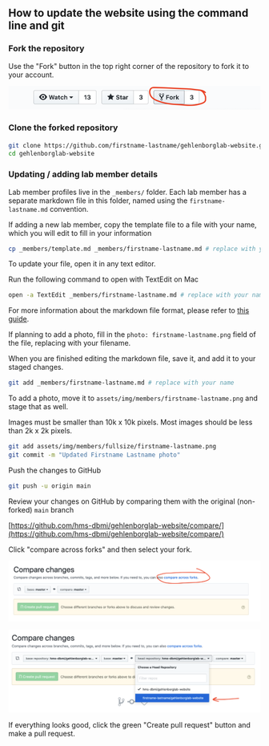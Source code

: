 ## How to update the website using the command line and git

### Fork the repository

Use the "Fork" button in the top right corner of the repository to fork it to your account.

![fork](/docs/img/00_fork.png)

### Clone the forked repository

```sh
git clone https://github.com/firstname-lastname/gehlenborglab-website.git # replace with your name
cd gehlenborglab-website
```

### Updating / adding lab member details

Lab member profiles live in the `_members/` folder. Each lab member has a separate markdown file in this folder, named using the `firstname-lastname.md` convention.

If adding a new lab member, copy the template file to a file with your name, which you will edit to fill in your information

```sh
cp _members/template.md _members/firstname-lastname.md # replace with your name
```

To update your file, open it in any text editor.

Run the following command to open with TextEdit on Mac

```sh
open -a TextEdit _members/firstname-lastname.md # replace with your name
```

For more information about the markdown file format, please refer to [this guide](https://guides.github.com/features/mastering-markdown/).

If planning to add a photo, fill in the `photo: firstname-lastname.png` field of the file, replacing with your filename.

When you are finished editing the markdown file, save it, and add it to your staged changes.

```sh
git add _members/firstname-lastname.md # replace with your name
```

To add a photo, move it to `assets/img/members/firstname-lastname.png` and stage that as well.

Images must be smaller than 10k x 10k pixels. Most images should be less than 2k x 2k pixels.

```sh
git add assets/img/members/fullsize/firstname-lastname.png
git commit -m "Updated Firstname Lastname photo"
```

Push the changes to GitHub

```sh
git push -u origin main
```

Review your changes on GitHub by comparing them with the original (non-forked) `main` branch

[https://github.com/hms-dbmi/gehlenborglab-website/compare/](https://github.com/hms-dbmi/gehlenborglab-website/compare/)


Click "compare across forks" and then select your fork.

![compare changes](/docs/img/01_compare_changes.png)

![select fork](/docs/img/02_select_fork.png)

If everything looks good, click the green "Create pull request" button and make a pull request.
